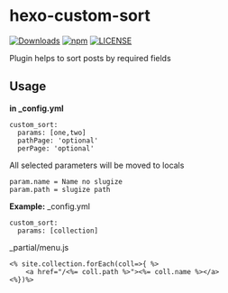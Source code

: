 # hexo-custom-sort
[![Downloads](https://img.shields.io/npm/dm/hexo-custom-sort.svg)](https://www.npmjs.com/package/hexo-custom-sort) [![npm](https://img.shields.io/npm/v/hexo-custom-sort.svg)](https://www.npmjs.com/package/hexo-custom-sort) [![LICENSE](https://img.shields.io/npm/l/hexo-custom-sort.svg)](LICENSE)

Plugin helps to sort posts by required fields 
## Usage

**in _config.yml**
```
custom_sort:
  params: [one,two]
  pathPage: 'optional'
  perPage: 'optional'

```
All selected parameters will be moved to locals
```
param.name = Name no slugize
param.path = slugize path
```
**Example:**
_config.yml
```
custom_sort:
  params: [collection]

```
_partial/menu.js
```
<% site.collection.forEach(coll=>{ %>
    <a href="/<%= coll.path %>"><%= coll.name %></a> 
<%})%>

```
